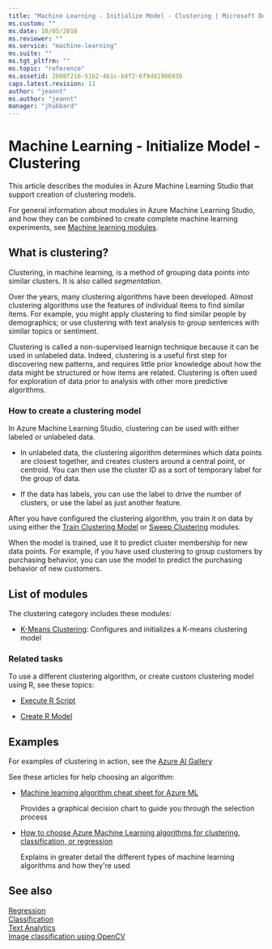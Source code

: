 ```yaml
---
title: "Machine Learning - Initialize Model - Clustering | Microsoft Docs"
ms.custom: ""
ms.date: 10/05/2016
ms.reviewer: ""
ms.service: "machine-learning"
ms.suite: ""
ms.tgt_pltfrm: ""
ms.topic: "reference"
ms.assetid: 2b08f216-51b2-4b1c-b4f2-6f9dd1986936
caps.latest.revision: 11
author: "jeannt"
ms.author: "jeannt"
manager: "jhubbard"
---
```

# Machine Learning - Initialize Model - Clustering

This article describes the modules in Azure Machine Learning Studio that support creation of clustering models. 

For general information about modules in Azure Machine Learning Studio, and how they can be combined to create complete machine learning experiments, see [Machine learning modules](machine-learning-modules.md).

## What is clustering?

Clustering, in machine learning, is a method of grouping data points into similar clusters. It is also called _segmentation_. 

Over the years, many clustering algorithms have been developed. Almost clustering algorithms use the features of individual items to find similar items. For example, you might apply clustering to find similar people by demographics; or use clustering with text analysis to group sentences with similar topics or sentiment.  

Clustering is called a non-supervised learnign technique because it can be used in unlabeled data. Indeed, clustering is a useful first step for discovering new patterns, and requires little prior knowledge about how the data might be structured or how items are related. Clustering is often used for exploration of data prior to analysis with other more predictive algorithms. 

### How to create a clustering model

In Azure Machine Learning Studio, clustering can be used with either labeled or unlabeled data. 

+ In unlabeled data, the clustering algorithm determines which data points are closest together, and creates clusters around a central point, or centroid. You can then use the cluster ID as a sort of temporary label for the group of data.

+ If the data has labels, you can use the label to drive the number of clusters, or use the label as just another feature.

After you have configured the clustering algorithm, you train it on data by using either the [Train Clustering Model](train-clustering-model.md) or [Sweep Clustering](sweep-clustering.md) modules. 

When the model is trained, use it to predict cluster membership for new data points. For example, if you have used clustering to group customers by purchasing behavior, you can use the model to predict the purchasing behavior of new customers.
  
##  <a name="modules"></a> List of modules  

The clustering category includes these modules:

+ [K-Means Clustering](k-means-clustering.md): Configures and initializes a K-means clustering model  

### Related tasks

To use a different clustering algorithm, or create  custom clustering model using R, see these topics:  
  
-   [Execute R Script](execute-r-script.md)  
  
-   [Create R Model](create-r-model.md)  

## Examples

For examples of clustering in action, see the [Azure AI Gallery](https://gallery.cortanaintelligence.com/)

See these articles for help choosing an algorithm:  

-   [Machine learning algorithm cheat sheet for Azure ML](https://azure.microsoft.com/en-us/documentation/articles/machine-learning-algorithm-cheat-sheet/)  
  
     Provides a graphical decision chart to guide you through the selection process  
  
-   [How to choose Azure Machine Learning algorithms for clustering, classification, or regression](https://azure.microsoft.com/documentation/articles/machine-learning-algorithm-choice/)  
  
     Explains in greater detail the different types of machine learning algorithms and how they're used  

## See also  
 [Regression](machine-learning-initialize-model-regression.md)   
 [Classification](machine-learning-initialize-model-classification.md)    
 [Text Analytics](text-analytics.md)   
 [Image classification using OpenCV](opencv-library-modules.md)